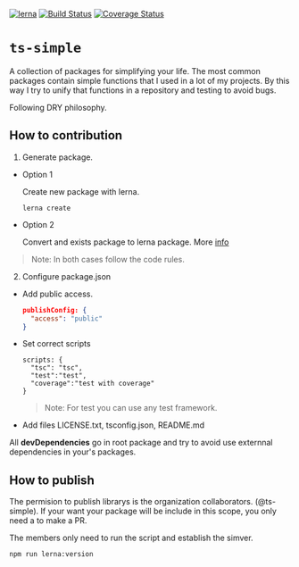 [![lerna](https://img.shields.io/badge/maintained%20with-lerna-cc00ff.svg)](https://lernajs.io/)
[![Build Status](https://travis-ci.com/silvelo/ts-simple.svg?branch=master)](https://travis-ci.com/silvelo/ts-simple)
[![Coverage Status](https://coveralls.io/repos/github/silvelo/ts-simple/badge.svg?branch=master)](https://coveralls.io/github/silvelo/ts-simple?branch=master)

# `ts-simple`

A collection of packages for simplifying your life. The most common packages contain simple functions that I used in a lot of my projects. By this way I try to unify that functions in a repository and testing to avoid bugs.

Following DRY philosophy.

## How to contribution

1. Generate package.
  * Option 1

    Create new package with lerna.
    ```
    lerna create
    ```
  * Option 2

    Convert and exists package to lerna package. More [info](https://github.com/lerna/lerna/tree/master/commands/import#readme)

  > Note: In both cases follow the code rules.

2. Configure package.json
  * Add public access.
    ```json
    publishConfig: {
      "access": "public"
    }
    ```
  * Set correct scripts
    ```
    scripts: {
      "tsc": "tsc",
      "test":"test",
      "coverage":"test with coverage"
    }
    ```
    > Note: For test you can use any test framework.

  * Add files LICENSE.txt, tsconfig.json, README.md

All __devDependencies__ go in root package and try to avoid use externnal dependencies in your's packages.

## How to publish

The permision to publish librarys is the organization collaborators. (@ts-simple). If your want your package will be include in this scope, you only need a to make a PR.

The members only need to run the script and establish the simver.
```
npm run lerna:version
```



